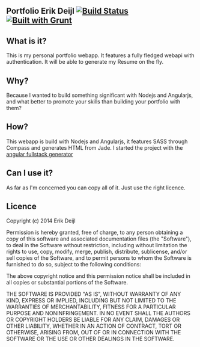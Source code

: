 
## Portfolio Erik Deijl  [![Build Status](https://travis-ci.org/EDeijl/Portfolio.svg?branch=master)](https://travis-ci.org/EDeijl/Portfolio) [![Built with Grunt](https://cdn.gruntjs.com/builtwith.png)](http://gruntjs.com/)



What is it?
---
This is my personal portfolio webapp. It features a fully fledged webapi with authentication.
It will be able to generate my Resume on the fly.

Why?
---
Because I wanted to build something significant with Nodejs and Angularjs, and what better to promote your skills than building your portfolio with them?

How?
---

This webapp is build with Nodejs and Angularjs, it features SASS through Compass and generates HTML from Jade.
I started the project with the [angular fullstack generator](https://github.com/DaftMonk/generator-angular-fullstack)

Can I use it?
----
As far as I'm concerned you can copy all of it. Just use the right licence.


Licence
----

 Copyright (c) 2014 Erik Deijl
 
 Permission is hereby granted, free of charge, to any person
 obtaining a copy of this software and associated documentation
 files (the "Software"), to deal in the Software without
 restriction, including without limitation the rights to use,
 copy, modify, merge, publish, distribute, sublicense, and/or sell
 copies of the Software, and to permit persons to whom the
 Software is furnished to do so, subject to the following
 conditions:

 The above copyright notice and this permission notice shall be
 included in all copies or substantial portions of the Software.

 THE SOFTWARE IS PROVIDED "AS IS", WITHOUT WARRANTY OF ANY KIND,
 EXPRESS OR IMPLIED, INCLUDING BUT NOT LIMITED TO THE WARRANTIES
 OF MERCHANTABILITY, FITNESS FOR A PARTICULAR PURPOSE AND
 NONINFRINGEMENT. IN NO EVENT SHALL THE AUTHORS OR COPYRIGHT
 HOLDERS BE LIABLE FOR ANY CLAIM, DAMAGES OR OTHER LIABILITY,
 WHETHER IN AN ACTION OF CONTRACT, TORT OR OTHERWISE, ARISING
 FROM, OUT OF OR IN CONNECTION WITH THE SOFTWARE OR THE USE OR
 OTHER DEALINGS IN THE SOFTWARE.

